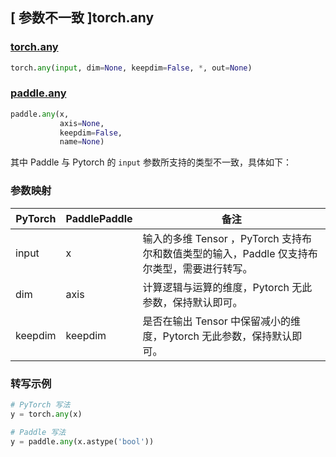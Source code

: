 ## [ 参数不一致 ]torch.any

### [torch.any](https://pytorch.org/docs/stable/generated/torch.any.html?highlight=any#torch.any)

```python
torch.any(input, dim=None, keepdim=False, *, out=None)
```

### [paddle.any](https://www.paddlepaddle.org.cn/documentation/docs/zh/api/paddle/any_cn.html#any)

```python
paddle.any(x,
           axis=None,
           keepdim=False,
           name=None)
```

其中 Paddle 与 Pytorch 的 `input` 参数所支持的类型不一致，具体如下：

### 参数映射
| PyTorch       | PaddlePaddle | 备注                                                   |
| ------------- | ------------ | ------------------------------------------------------ |
| input        | x           | 输入的多维 Tensor ，PyTorch 支持布尔和数值类型的输入，Paddle 仅支持布尔类型，需要进行转写。                   |
| dim    |  axis     | 计算逻辑与运算的维度，Pytorch 无此参数，保持默认即可。        |
| keepdim    |  keepdim  | 是否在输出 Tensor 中保留减小的维度，Pytorch 无此参数，保持默认即可。  |

### 转写示例
```python
# PyTorch 写法
y = torch.any(x)

# Paddle 写法
y = paddle.any(x.astype('bool'))
```
